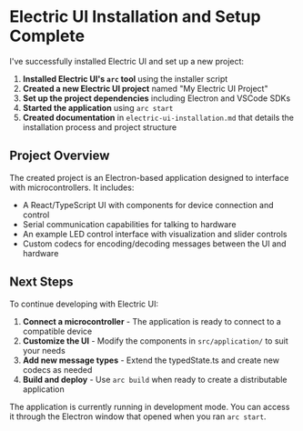 # Electric UI Installation and Setup Complete

I've successfully installed Electric UI and set up a new project:

1. **Installed Electric UI's `arc` tool** using the installer script
2. **Created a new Electric UI project** named "My Electric UI Project"
3. **Set up the project dependencies** including Electron and VSCode SDKs
4. **Started the application** using `arc start`
5. **Created documentation** in `electric-ui-installation.md` that details the installation process and project structure

## Project Overview

The created project is an Electron-based application designed to interface with microcontrollers. It includes:

- A React/TypeScript UI with components for device connection and control
- Serial communication capabilities for talking to hardware
- An example LED control interface with visualization and slider controls
- Custom codecs for encoding/decoding messages between the UI and hardware

## Next Steps

To continue developing with Electric UI:

1. **Connect a microcontroller** - The application is ready to connect to a compatible device
2. **Customize the UI** - Modify the components in `src/application/` to suit your needs
3. **Add new message types** - Extend the typedState.ts and create new codecs as needed
4. **Build and deploy** - Use `arc build` when ready to create a distributable application

The application is currently running in development mode. You can access it through the Electron window that opened when you ran `arc start`.
